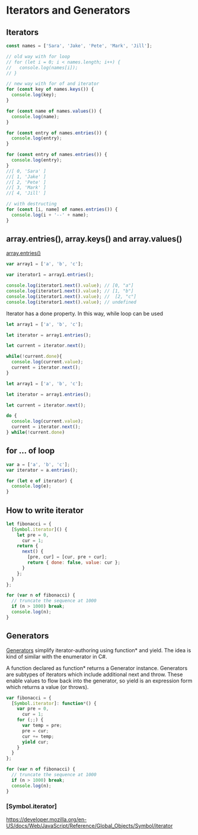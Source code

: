 # Iterators and Generators

## Iterators

```js
const names = ['Sara', 'Jake', 'Pete', 'Mark', 'Jill'];

// old way with for loop
// for (let i = 0; i < names.length; i++) {
//   console.log(names[i]);
// }

// new way with for of and iterator
for (const key of names.keys()) {
  console.log(key);
}

for (const name of names.values()) {
  console.log(name);
}

for (const entry of names.entries()) {
  console.log(entry);
}

for (const entry of names.entries()) {
  console.log(entry);
}
//[ 0, 'Sara' ]
//[ 1, 'Jake' ]
//[ 2, 'Pete' ]
//[ 3, 'Mark' ]
//[ 4, 'Jill' ]

// with destructing
for (const [i, name] of names.entries()) {
  console.log(i + '--' + name);
}
```

## array.entries(), array.keys() and array.values()

[array.entries()](https://devdocs.io/javascript/global_objects/array/entries)

```js
var array1 = ['a', 'b', 'c'];

var iterator1 = array1.entries();

console.log(iterator1.next().value); // [0, "a"]
console.log(iterator1.next().value); // [1, "b"]
console.log(iterator1.next().value); //  [2, "c"]
console.log(iterator1.next().value); // undefined
```

Iterator has a done property. In this way, while loop can be used

```js
let array1 = ['a', 'b', 'c'];

let iterator = array1.entries();

let current = iterator.next();

while(!current.done){  
  console.log(current.value);
  current = iterator.next();
}
```

```js
let array1 = ['a', 'b', 'c'];

let iterator = array1.entries();

let current = iterator.next();

do {  
  console.log(current.value);
  current = iterator.next();
} while(!current.done)
```

## for ... of loop

```js
var a = ['a', 'b', 'c'];
var iterator = a.entries();

for (let e of iterator) {
  console.log(e);
}
```

## How to write iterator

```js
let fibonacci = {
  [Symbol.iterator]() {
    let pre = 0,
      cur = 1;
    return {
      next() {
        [pre, cur] = [cur, pre + cur];
        return { done: false, value: cur };
      }
    };
  }
};

for (var n of fibonacci) {
  // truncate the sequence at 1000
  if (n > 1000) break;
  console.log(n);
}
```

## Generators

[Generators](https://developer.mozilla.org/en-US/docs/Web/JavaScript/Guide/Iterators_and_Generators) simplify iterator-authoring using function* and yield. The idea is kind of similar with the enumerator in C#.

A function declared as function* returns a Generator instance. Generators are subtypes of iterators which include additional next and throw. These enable values to flow back into the generator, so yield is an expression form which returns a value (or throws).

```js
var fibonacci = {
  [Symbol.iterator]: function*() {
    var pre = 0,
      cur = 1;
    for (;;) {
      var temp = pre;
      pre = cur;
      cur += temp;
      yield cur;
    }
  }
};

for (var n of fibonacci) {
  // truncate the sequence at 1000
  if (n > 1000) break;
  console.log(n);
}
```

### [Symbol.iterator]

<https://developer.mozilla.org/en-US/docs/Web/JavaScript/Reference/Global_Objects/Symbol/iterator>